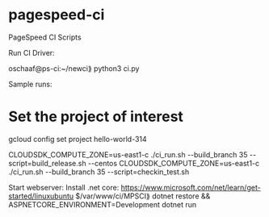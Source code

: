 # pagespeed-ci
PageSpeed CI Scripts


Run CI Driver:

oschaaf@ps-ci:~/newci⟫ python3 ci.py 



Sample runs:

# Set the project of interest
gcloud config set project hello-world-314

CLOUDSDK_COMPUTE_ZONE=us-east1-c ./ci_run.sh --build_branch 35 --script=build_release.sh --centos
CLOUDSDK_COMPUTE_ZONE=us-east1-c ./ci_run.sh --build_branch 35 --script=checkin_test.sh


Start webserver:
Install .net core: https://www.microsoft.com/net/learn/get-started/linuxubuntu
$/var/www/ci/MPSCI⟫ dotnet restore && ASPNETCORE_ENVIRONMENT=Development dotnet run
